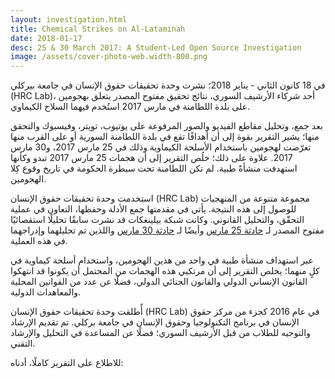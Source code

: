 ```yaml
---
layout: investigation.html
title: Chemical Strikes on Al-Lataminah
date: 2018-01-17
desc: 25 & 30 March 2017: A Student-Led Open Source Investigation
image: /assets/cover-photo-web.width-800.png
---
```

في 18 كانون الثاني - يناير 2018؛ نشرت وحدة تحقيقات حقوق الإنسان في جامعة بيركلي (HRC Lab)، أحد شركاء الأرشيف السوري، نتائج تحقيق مفتوح المصدر يتعلق بهجومين على بلدة اللطامنة في مارس 2017 استُخدم فيهما السلاح الكيماوي.

بعد جمع، وتحليل مقاطع الفيديو والصور المرفوعة على يوتيوب، تويتر، وفيسبوك والتحقق منها؛ يشير التقرير بقوة إلى أن أهدافًا تقع في بلدة اللطامنة السورية أو على القرب منها تعرّضت لهجومين باستخدام الأسلحة الكيماوية وذلك في 25 مارس 2017،  و30 مارس 2017.  علاوة على ذلك؛ خلُص التقرير إلى أن هجمات 25 مارس 2017 تبدو وكأنها استهدفت منشأةً طبية. لم تكن اللطامنة تحت سيطرة الحكومة في تاريخ وقوع كِلا الهجومين.

استخدمت وحدة تحقيقات حقوق الإنسان (HRC Lab) مجموعة متنوعة من المنهجيات للوصول إلى هذه النتيجة. يأتي في مقدمتها جمع الأدلة وحفظها، التعاون في عملية التحقّق، والتحليل القانوني. وكانت شبكة بيلينغكات قد نشرت سابقًا تحليلًا استقصائيًا مفتوح المصدر لـ [حادثة 25 مارس](https://www.bellingcat.com/news/mena/2017/10/09/summary-open-source-evidence-march-25th-2017-chlorine-attack-al-lataminah-hama/) وأيضًا لـ  [حادثة 30 مارس](https://www.bellingcat.com/news/mena/2017/10/26/investigating-march-30-2017-sarin-attack-al-lataminah/) واللذين تم تحليلهما وإدراجهما في هذه العملية.

عبر استهداف منشأة طبية في واحد من هذين الهجومين، واستخدام أسلحة كيماوية في كلٍ منهما؛ يخلص التقرير إلى أن مرتكبي هذه الهجمات من المحتمل أن يكونوا قد انتهكوا القانون الإنساني الدولي والقانون الجنائي الدولي، فضلًا عن عدد من القوانين المحلية والمعاهدات الدولية.

أٌطلقت وحدة تحقيقات حقوق الإنسان (HRC Lab) في عام 2016 كجزء من مركز حقوق الإنسان في برنامج التكنولوجيا وحقوق الإنسان في جامعة بركلي.  تم تقديم الإرشاد والتوجيه للطلاب من قبل الأرشيف السوري؛ فضلًا عن المساعدة في التحليل والإرشاد التقني.

للاطلاع على التقرير كاملًا، أدناه:
